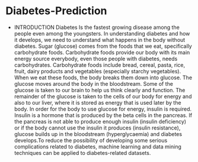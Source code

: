 # Diabetes-Prediction
 - INTRODUCTION
 Diabetes Is  the fastest growing disease among the people even among the youngsters. In understanding diabetes and how it develops, we need to understand what happens 
 in the body without diabetes. Sugar (glucose) comes from the foods that we eat, specifically carbohydrate foods. Carbohydrate foods provide our body with its main 
 energy source everybody, even those people with diabetes, needs carbohydrates. Carbohydrate foods include bread, cereal, pasta, rice, fruit, dairy products and 
 vegetables (especially starchy vegetables). When we eat these foods, the body breaks them down into glucose. The glucose moves around the body in the bloodstream.
 Some of the glucose is taken to our brain to help us think clearly and function. The remainder of the glucose is taken to the cells of our body for energy and also to 
 our liver, where it is stored as energy that is used later by the body. In order for the body to use glucose for energy, insulin is required. Insulin is a hormone 
 that is produced by the beta cells in the pancreas. If the pancreas is not able to produce enough insulin (insulin deficiency) or if the body cannot use the insulin it
 produces (insulin resistance), glucose builds up in the bloodstream (hyperglycaemia) and diabetes develops.To reduce the possibility of developing some 
 serious complications related to diabetes, machine learning and data mining techniques can be applied to diabetes-related datasets.
